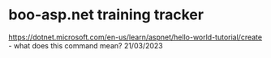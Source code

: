 # boo-asp.net training tracker
https://dotnet.microsoft.com/en-us/learn/aspnet/hello-world-tutorial/create - what does this command mean? 21/03/2023
